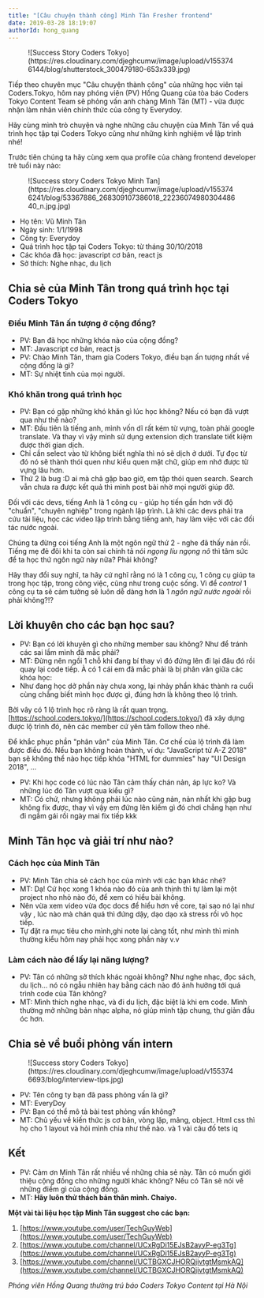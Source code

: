 ```yaml
---
title: "[Câu chuyện thành công] Minh Tân Fresher frontend"
date: 2019-03-28 18:19:07
authorId: hong_quang
---
```


<figure class="wp-block-image">![Success Story Coders Tokyo](https://res.cloudinary.com/djeghcumw/image/upload/v1553746144/blog/shutterstock_300479180-653x339.jpg)</figure>

Tiếp theo chuyên mục "Câu chuyện thành công" của những học viên tại Coders.Tokyo, hôm nay phóng viên (PV) Hồng Quang của tòa báo Coders Tokyo Content Team sẽ phỏng vấn anh chàng Minh Tân (MT) - vừa được nhận làm nhân viên chính thức của công ty Everydoy.

<!-- more -->

Hãy cùng mình trò chuyện và nghe những câu chuyện của Minh Tân về quá trình học tập tại Coders Tokyo cũng như những kinh nghiệm về lập trình nhé!

Trước tiên chúng ta hãy cùng xem qua profile của chàng frontend developer trẻ tuổi này nào:

<figure class="wp-block-image">![Success story Coders Tokyo Minh Tan](https://res.cloudinary.com/djeghcumw/image/upload/v1553746241/blog/53367886_268309107386018_2223607498030448640_n.jpg.jpg)</figure>

*   Họ tên: Vũ Minh Tân
*   Ngày sinh: 1/1/1998
*   Công ty: Everydoy
*   Quá trình học tập tại Coders Tokyo: từ tháng 30/10/2018
*   Các khóa đã học: javascript cơ bản, react js
*   Sở thích: Nghe nhạc, du lịch

## Chia sẻ của Minh Tân trong quá trình học tại Coders Tokyo

### Điều Minh Tân ấn tượng ở cộng đồng?

*   PV: Bạn đã học những khóa nào của cộng đồng?
*   MT: Javascript cơ bản, react js
*   PV: Chào Minh Tân, tham gia Coders Tokyo, điều bạn ấn tượng nhất về cộng đồng là gì?
*   MT: Sự nhiệt tình của mọi người.

### Khó khăn trong quá trình học

*   PV: Bạn có gặp những khó khăn gì lúc học không? Nếu có bạn đã vượt qua như thế nào?
*   MT: Đầu tiên là tiếng anh, mình vốn dĩ rất kém từ vựng, toàn phải google translate. Và thay vì vậy mình sử dụng extension dịch translate tiết kiệm được thời gian dịch.
*   Chỉ cần select vào từ không biết nghĩa thì nó sẽ dịch ở dưới. Tự đọc từ đó nó sẽ thành thói quen như kiểu quen mặt chữ, giúp em nhớ được từ vựng lâu hơn.
*   Thứ 2 là bug :D ai mà chả gặp bao giờ, em tập thói quen search. Search vẫn chưa ra được kết quả thì mình post bài nhờ mọi người giúp đỡ.

Đối với các devs, tiếng Anh là 1 công cụ - giúp họ tiến gần hơn với độ "chuẩn", "chuyên nghiệp" trong ngành lập trình. Là khi các devs phải tra cứu tài liệu, học các video lập trình bằng tiếng anh, hay làm việc với các đối tác nước ngoài.

Chúng ta đừng coi tiếng Anh là một ngôn ngữ thứ 2 - nghe đã thấy nản rồi. Tiếng mẹ đẻ đôi khi ta còn sai chính tả nói _ngọng líu ngọng nô_ thì tâm sức để ta học thứ ngôn ngữ này nữa? Phải không?

Hãy thay đổi suy nghĩ, ta hãy cứ nghĩ rằng nó là 1 công cụ, 1 công cụ giúp ta trong học tập, trong công việc, cũng như trong cuộc sống. Vì để _control_ 1 công cụ ta sẽ cảm tưởng sẽ luôn dễ dàng hơn là 1 _ngôn ngữ nước ngoài_ rồi phải không?!?

## Lời khuyên cho các bạn học sau?

*   PV: Bạn có lời khuyên gì cho những member sau không? Như để tránh các sai lầm mình đã mắc phải?
*   MT: Đừng nên ngồi 1 chỗ khi đang bí thay vì đó đứng lên đi lại đâu đó rồi quay lại code tiếp. À có 1 cái em đã mắc phải là bị phân vân giữa các khóa học:
*   Như đang học dở phần này chưa xong, lại nhảy phần khác thành ra cuối cùng chẳng biết mình học được gì, đúng hơn là không theo lộ trình.

Bởi vây có 1 lộ trình học rõ ràng là rất quan trọng. [https://school.coders.tokyo/](https://school.coders.tokyo/) đã xây dựng được lộ trình đó, nên các member cứ yên tâm follow theo nhé.

Để khắc phục phần "phân vân" của Minh Tân. Cơ chế của lộ trình đã làm được điều đó. Nếu bạn không hoàn thành, ví dụ: "JavaScript từ A-Z 2018" bạn sẽ không thể nào học tiếp khóa "HTML for dummies" hay "UI Design 2018", …

*   PV: Khi học code có lúc nào Tân cảm thấy chán nản, áp lực ko? Và những lúc đó Tân vượt qua kiểu gì?
*   MT: Có chứ, nhưng không phải lúc nào cũng nản, nản nhất khi gặp bug không fix được, thay vì vậy em đứng lên kiếm gì đó chơi chẳng hạn như đi ngắm gái rồi ngày mai fix tiếp kkk

## Minh Tân học và giải trí như nào?

### Cách học của Minh Tân

*   PV: Minh Tân chia sẻ cách học của mình với các bạn khác nhé?
*   MT: Dạ! Cứ học xong 1 khóa nào đó của anh thịnh thì tự làm lại một project nho nhỏ nào đó, để xem có hiểu bài không.
*   Nên vừa xem video vừa đọc docs để hiểu hơn về core, tại sao nó lại như vậy , lúc nào mà chán quá thì đứng dậy, dạo dạo xả stress rồi vô học tiếp.
*   Tự đặt ra mục tiêu cho mình,ghi note lại càng tốt, như mình thì mình thường kiểu hôm nay phải học xong phần này v.v

### Làm cách nào để lấy lại năng lượng?

*   PV: Tân có những sở thích khác ngoài không? Như nghe nhạc, đọc sách, du lịch... nó có ngẫu nhiên hay bằng cách nào đó ảnh hưởng tới quá trình code của Tân không?
*   MT: Mình thích nghe nhạc, và đi du lịch, đặc biệt là khi em code. Mình thường mở những bản nhạc alpha, nó giúp mình tập chung, thư giản đầu óc hơn.

## Chia sẻ về buổi phỏng vấn intern

<figure class="wp-block-image">![Success story Coders Tokyo](https://res.cloudinary.com/djeghcumw/image/upload/v1553746693/blog/interview-tips.jpg)</figure>

*   PV: Tên công ty bạn đã pass phỏng vấn là gì?
*   MT: EveryDoy
*   PV: Bạn có thể mô tả bài test phỏng vấn không?
*   MT: Chủ yếu về kiến thức js cơ bản, vòng lặp, mảng, object. Html css thì họ cho 1 layout và hỏi mình chia như thế nào. và 1 vài câu đố tets iq

## Kết

*   PV: Cảm ơn Minh Tân rất nhiều về những chia sẻ này. Tân có muốn giới thiệu cộng đồng cho những người khác không? Nếu có Tân sẽ nói về những điểm gì của cộng đồng.
*   MT: **Hãy luôn thử thách bản thân mình. Chaiyo.﻿**

**Một vài tài liệu học tập Minh Tân suggest cho các bạn:**

1.  [https://www.youtube.com/user/TechGuyWeb](https://www.youtube.com/user/TechGuyWeb)
2.  [https://www.youtube.com/channel/UCxRgDi15EJsB2ayyP-eg3Tg](https://www.youtube.com/channel/UCxRgDi15EJsB2ayyP-eg3Tg)
3.  [https://www.youtube.com/channel/UCTBGXCJHORQjivtgtMsmkAQ](https://www.youtube.com/channel/UCTBGXCJHORQjivtgtMsmkAQ)

_Phóng viên Hồng Quang thường trú báo Coders Tokyo Content tại Hà Nội_

